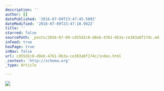 ```yaml
---
description: ''
author: []
datePublished: '2016-07-09T23:47:45.509Z'
dateModified: '2016-07-09T23:47:10.982Z'
title: ''
starred: false
sourcePath: _posts/2016-07-09-cd55d2c8-d8eb-4761-8b3a-ce383a0f174c.md
inFeed: true
hasPage: true
inNav: false
url: cd55d2c8-d8eb-4761-8b3a-ce383a0f174c/index.html
_context: 'http://schema.org'
_type: Article

---
```

![](https://the-grid-user-content.s3-us-west-2.amazonaws.com/3b2de424-1d83-4b97-9529-58a3f70c6c45.jpg)